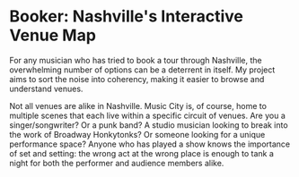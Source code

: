 # Booker: Nashville's Interactive Venue Map

For any musician who has tried to book a tour through Nashville, the overwhelming number of options can be a deterrent in itself. My project aims to sort the noise into coherency, making it easier to browse and understand venues. 

Not all venues are alike in Nashville. Music City is, of course, home to multiple scenes that each live within a specific circuit of venues. Are you a singer/songwriter? Or a punk band? A studio musician looking to break into the work of Broadway Honkytonks? Or someone looking for a unique performance space? Anyone who has played a show knows the importance of set and setting: the wrong act at the wrong place is enough to tank a night for both the performer and audience members alike.


